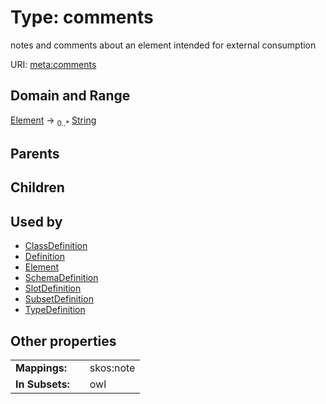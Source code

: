 
# Type: comments


notes and comments about an element intended for external consumption

URI: [meta:comments](https://w3id.org/biolink/biolinkml/meta/comments)


## Domain and Range

[Element](Element.md) ->  <sub>0..*</sub> [String](type/String.md)

## Parents


## Children


## Used by

 * [ClassDefinition](ClassDefinition.md)
 * [Definition](Definition.md)
 * [Element](Element.md)
 * [SchemaDefinition](SchemaDefinition.md)
 * [SlotDefinition](SlotDefinition.md)
 * [SubsetDefinition](SubsetDefinition.md)
 * [TypeDefinition](TypeDefinition.md)

## Other properties

|  |  |  |
| --- | --- | --- |
| **Mappings:** | | skos:note |
| **In Subsets:** | | owl |

